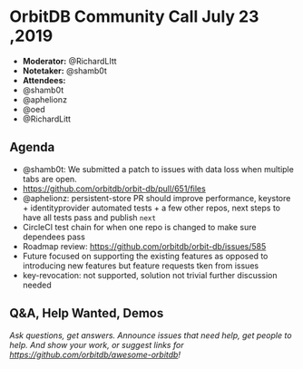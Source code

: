 # OrbitDB Community Call July 23 ,2019

- **Moderator:** @RichardLItt
- **Notetaker:** @shamb0t
- **Attendees:**
- @shamb0t
- @aphelionz
- @oed
- @RichardLitt

## Agenda
- @shamb0t: We submitted a patch to issues with data loss when multiple tabs are open.
- https://github.com/orbitdb/orbit-db/pull/651/files
- @aphelionz: persistent-store PR should improve performance, keystore + identityprovider automated tests + a few other repos, next steps to have all tests pass and publish `next`
- CircleCI test chain for when one repo is changed to make sure dependees pass
- Roadmap review: https://github.com/orbitdb/orbit-db/issues/585
- Future focused on supporting the existing features as opposed to introducing new features but feature requests tken from issues
- key-revocation: not supported, solution not trivial further discussion needed

## Q&A, Help Wanted, Demos
_Ask questions, get answers. Announce issues that need help, get people to help. And show your work, or suggest links for https://github.com/orbitdb/awesome-orbitdb!_
